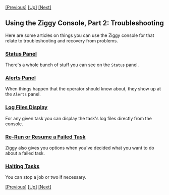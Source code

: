 <!-- -*-visual-line-*- -->

[[Previous]](log-files.md)
[[Up]](user-manual.md)
[[Next]](monitoring.md)

## Using the Ziggy Console, Part 2: Troubleshooting

Here are some articles on things you can use the Ziggy console for that relate to troubleshooting and recovery from problems.

### [Status Panel](monitoring.md)

There's a whole bunch of stuff you can see on the `Status` panel.

### [Alerts Panel](alerts.md)

When things happen that the operator should know about, they show up at the `Alerts` panel.

### [Log Files Display](display-logs.md)

For any given task you can display the task's log files directly from the console.

### [Re-Run or Resume a Failed Task](rerun-task.md)

Ziggy also gives you options when you've decided what you want to do about a failed task.

### [Halting Tasks](halt-tasks.md)

You can stop a job or two if necessary.

[[Previous]](log-files.md)
[[Up]](user-manual.md)
[[Next]](monitoring.md)
